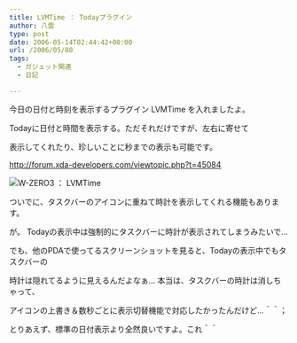 ```yaml
---
title: LVMTime ： Todayプラグイン
author: 八雲
type: post
date: 2006-05-14T02:44:42+00:00
url: /2006/05/80
tags:
  - ガジェット関連
  - 日記

---
```

今日の日付と時刻を表示するプラグイン LVMTime を入れましたよ。
  
Todayに日付と時間を表示する。ただそれだけですが、左右に寄せて
  
表示してくれたり、珍しいことに秒までの表示も可能です。
  
http://forum.xda-developers.com/viewtopic.php?t=45084
  
![W-ZERO3 ： LVMTime][1]

ついでに、タスクバーのアイコンに重ねて時計を表示してくれる機能もあります。
  
が。 Todayの表示中は強制的にタスクバーに時計が表示されてしまうみたいで…
  
でも、他のPDAで使ってるスクリーンショットを見ると、Todayの表示中でもタスクバーの
  
時計は隠れてるように見えるんだよなぁ… 本当は、タスクバーの時計は消しちゃって、
  
アイコンの上書き＆数秒ごとに表示切替機能で対応したかったんだけど…＾＾；
  
とりあえず、標準の日付表示より全然良いですよ。これ＾＾

 [1]: http://www.ziomatrix.org/wp-content/2006/05/SCRN0001.png
